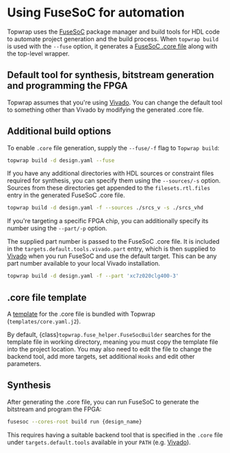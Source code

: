 # Using FuseSoC for automation

Topwrap uses the [FuseSoC](https://github.com/olofk/fusesoc) package manager and build tools for HDL code to automate project generation and the build process. When `topwrap build` is used with the `--fuse` option, it generates a [FuseSoC .core file](https://fusesoc.readthedocs.io/en/stable/user/overview.html#fusesoc-s-basic-building-block-cores) along with the top-level wrapper.

## Default tool for synthesis, bitstream generation and programming the FPGA

Topwrap assumes that you're using [Vivado](https://www.xilinx.com/support/download.html). You can change the default tool to something other than Vivado by modifying the generated .core file.

## Additional build options

To enable `.core` file generation, supply the `--fuse/-f` flag to `Topwrap build`:

```bash
topwrap build -d design.yaml --fuse
```

If you have any additional directories with HDL sources or constraint files required for synthesis, you can specify them using the `--sources/-s` option.
Sources from these directories get appended to the `filesets.rtl.files` entry in the generated FuseSoC .core file.

```bash
topwrap build -d design.yaml -f --sources ./srcs_v -s ./srcs_vhd
```

If you're targeting a specific FPGA chip, you can additionally specify its number using the `--part/-p` option.

The supplied part number is passed to the FuseSoC .core file. It is included in the `targets.default.tools.vivado.part` entry, which is then supplied to [Vivado](https://www.xilinx.com/support/download.html) when you run FuseSoC and use the default target. This can be any part number available to your local Vivado installation.

```bash
topwrap build -d design.yaml -f --part 'xc7z020clg400-3'
```

## .core file template

A [template](https://github.com/antmicro/topwrap/blob/main/topwrap/templates/core.yaml.j2) for the .core file is bundled with Topwrap (`templates/core.yaml.j2`).

By default, {class}`topwrap.fuse_helper.FuseSocBuilder` searches for the template file in working directory, meaning you must copy the template file into the project location. You may also need to edit the file to change the backend tool, add more targets, set additional `Hooks` and edit other parameters.

## Synthesis

After generating the .core file, you can run FuseSoC to generate the bitstream and program the FPGA:

```bash
fusesoc --cores-root build run {design_name}
```

This requires having a suitable backend tool that is specified in the `.core` file under `targets.default.tools` available in your `PATH` (e.g. [Vivado](https://www.xilinx.com/support/download.html)).
